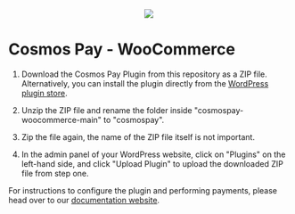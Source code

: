<div align="center">
  <img src="https://user-images.githubusercontent.com/1071490/190699242-774b353f-a108-4fc0-8ff5-325413c6058f.png">
</div>

Cosmos Pay - WooCommerce
===

1. Download the Cosmos Pay Plugin from this repository as a ZIP file. Alternatively, you can install the plugin directly from the [WordPress plugin store](https://wordpress.org/plugins/cosmos-pay/). 
2. Unzip the ZIP file and rename the folder inside "cosmospay-woocommerce-main" to "cosmospay".

3. Zip the file again, the name of the ZIP file itself is not important.

4. In the admin panel of your WordPress website, click on "Plugins" on the left-hand side, and click "Upload Plugin" to upload the downloaded ZIP file from step one.

For instructions to configure the plugin and performing payments, please head over to our [documentation website](https://docs.bitcanna.io/v/bitcanna-commerce/get-started/integrating-with-woocommerce#creating-your-wallet).
